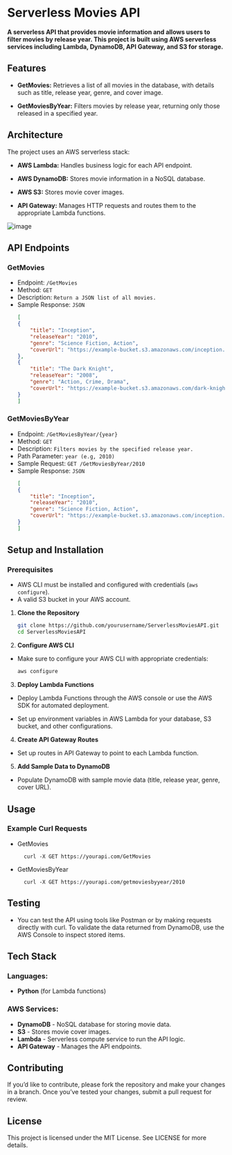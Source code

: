 # Serverless Movies API
**A serverless API that provides movie information and allows users to filter movies by release year. This project is built using AWS serverless services including Lambda, DynamoDB, API Gateway, and S3 for storage.**

## Features
- **GetMovies:** Retrieves a list of all movies in the database, with details such as title, release year, genre, and cover image.

- **GetMoviesByYear:** Filters movies by release year, returning only those released in a specified year.

## Architecture
The project uses an AWS serverless stack:

- **AWS Lambda:** Handles business logic for each API endpoint.

- **AWS DynamoDB:** Stores movie information in a NoSQL database.

- **AWS S3:** Stores movie cover images.

- **API Gateway:** Manages HTTP requests and routes them to the appropriate Lambda functions.

![image](https://github.com/user-attachments/assets/b2e171d7-11dd-4e98-9e41-12e4180b0ccb)


## API Endpoints
### GetMovies
- Endpoint: `/GetMovies`
- Method: `GET`
- Description: `Return a JSON list of all movies.`
- Sample Response:
`JSON`
    ```json
    [
    {
        "title": "Inception",
        "releaseYear": "2010",
        "genre": "Science Fiction, Action",
        "coverUrl": "https://example-bucket.s3.amazonaws.com/inception.jpg"
    },
    {
        "title": "The Dark Knight",
        "releaseYear": "2008",
        "genre": "Action, Crime, Drama",
        "coverUrl": "https://example-bucket.s3.amazonaws.com/dark-knight.jpg"
    }
    ]
### GetMoviesByYear
- Endpoint: `/GetMoviesByYear/{year}`
- Method: `GET`
- Description: `Filters movies by the specified release year.`
- Path Parameter: `year (e.g, 2010)`
- Sample Request: `GET /GetMoviesByYear/2010`
- Sample Response:
  `JSON`
    ```json
    [
    {
        "title": "Inception",
        "releaseYear": "2010",
        "genre": "Science Fiction, Action",
        "coverUrl": "https://example-bucket.s3.amazonaws.com/inception.jpg"
    }
    ]

## Setup and Installation
### Prerequisites
- AWS CLI must be installed and configured with credentials (`aws configure`).
- A valid S3 bucket in your AWS account.
1. **Clone the Repository**
    ```bash
    git clone https://github.com/yourusername/ServerlessMoviesAPI.git
    cd ServerlessMoviesAPI
    
2. **Configure AWS CLI**
- Make sure to configure your AWS CLI with appropriate credentials:
    ```bash
    aws configure


3. **Deploy Lambda Functions**
- Deploy Lambda Functions through the AWS console or use the AWS SDK for automated deployment.
  
- Set up environment variables in AWS Lambda for your database, S3 bucket, and other configurations.

4. **Create API Gateway Routes**
- Set up routes in API Gateway to point to each Lambda function.

5. **Add Sample Data to DynamoDB**
- Populate DynamoDB with sample movie data (title, release year, genre, cover URL).

## Usage
### Example Curl Requests
- GetMovies
      
        curl -X GET https://yourapi.com/GetMovies
- GetMoviesByYear

        curl -X GET https://yourapi.com/getmoviesbyyear/2010

## Testing
- You can test the API using tools like Postman or by making requests directly with curl. To validate the data returned from DynamoDB, use the AWS Console to inspect stored items.

## Tech Stack
### Languages: 
- **Python** (for Lambda functions)
### AWS Services:
- **DynamoDB** - NoSQL database for storing movie data.
- **S3** - Stores movie cover images.
- **Lambda** - Serverless compute service to run the API logic.
- **API Gateway** - Manages the API endpoints.
## Contributing
If you’d like to contribute, please fork the repository and make your changes in a branch. Once you’ve tested your changes, submit a pull request for review.

## License
This project is licensed under the MIT License. See LICENSE for more details.

